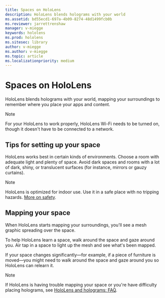 ```yaml
---
title: Spaces on HoloLens
description: HoloLens blends holograms with your world
ms.assetid: bd55ecd1-697a-4b09-8274-48d1499fcb0b
ms.reviewer: jarrettrenshaw
manager: v-miegge
keywords: hololens
ms.prod: hololens
ms.sitesec: library
author: v-miegge
ms.author: v-miegge
ms.topic: article
ms.localizationpriority: medium
---
```


# Spaces on HoloLens

HoloLens blends holograms with your world, mapping your surroundings to remember where you place your apps and content.

>[!NOTE]
>For your HoloLens to work properly, HoloLens Wi-Fi needs to be turned on, though it doesn't have to be connected to a network.

## Tips for setting up your space

HoloLens works best in certain kinds of environments. Choose a room with adequate light and plenty of space. Avoid dark spaces and rooms with a lot of dark, shiny, or translucent surfaces (for instance, mirrors or gauzy curtains).

>[!NOTE]
>HoloLens is optimized for indoor use. Use it in a safe place with no tripping hazards. [More on safety](https://support.microsoft.com/help/4023454/safety-information).

## Mapping your space

When HoloLens starts mapping your surroundings, you'll see a mesh graphic spreading over the space.

To help HoloLens learn a space, walk around the space and gaze around you. Air tap in a space to light up the mesh and see what's been mapped.

If your space changes significantly—for example, if a piece of furniture is moved—you might need to walk around the space and gaze around you so HoloLens can relearn it.

>[!NOTE]
>If HoloLens is having trouble mapping your space or you're have difficulty placing holograms, see [HoloLens and holograms: FAQ](https://support.microsoft.com/help/13456/hololens-and-holograms-faq).
